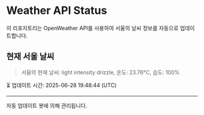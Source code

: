 
# Weather API Status

이 리포지토리는 OpenWeather API를 사용하여 서울의 날씨 정보를 자동으로 업데이트합니다.

## 현재 서울 날씨
> 서울의 현재 날씨: light intensity drizzle, 온도: 23.76°C, 습도: 100%

⏳ 업데이트 시간: 2025-06-28 19:48:44 (UTC)

---
자동 업데이트 봇에 의해 관리됩니다.
